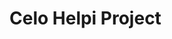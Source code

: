 # Celo Helpi Project

<!--stackedit_data:
eyJoaXN0b3J5IjpbLTE0MTI4MTI2NDksLTU2MjEzNjMxLC0xND
EyODEyNjQ5LC01MjIzMDMwNDBdfQ==
-->